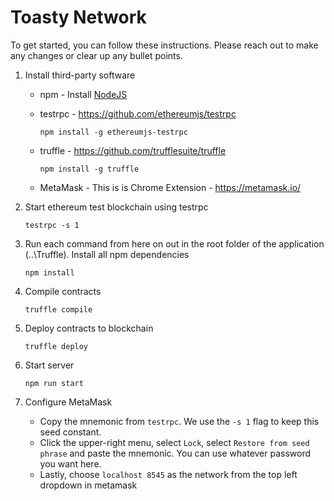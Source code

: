 # Toasty Network

To get started, you can follow these instructions.  Please reach out to make any changes or clear up any bullet points.

1. Install third-party software

    - npm - Install [NodeJS](https://nodejs.org/en/)
    - testrpc - https://github.com/ethereumjs/testrpc
   
        `npm install -g ethereumjs-testrpc`

    - truffle - https://github.com/trufflesuite/truffle

        `npm install -g truffle`

    - MetaMask - This is is Chrome Extension - https://metamask.io/

1. Start ethereum test blockchain using testrpc

    `testrpc -s 1`

2. Run each command from here on out in the root folder of the application (..\Truffle). Install all npm dependencies

    `npm install`

3. Compile contracts

    `truffle compile`

4. Deploy contracts to blockchain

    `truffle deploy`

5. Start server

    `npm run start`

6. Configure MetaMask

    - Copy the mnemonic from `testrpc`. We use the `-s 1` flag to keep this seed constant.
    - Click the upper-right menu, select `Lock`, select `Restore from seed phrase` and paste the mnemonic.  You can use whatever password you want here.
    - Lastly, choose `localhost 8545` as the network from the top left dropdown in metamask
